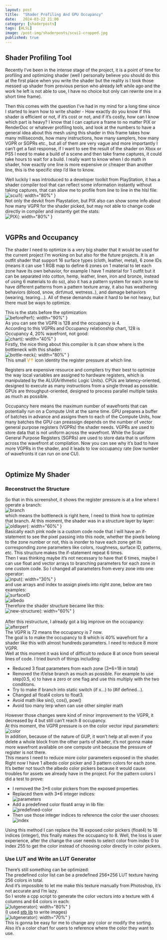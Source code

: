 ```yaml
---
layout: post
title:  "Shader Profiling And GPU Occupancy"
date:   2024-03-22 21:00
category: [shaderposts]
tags: [HLSL]
image: /post-img/shaderposts/scui1-cropped.jpg
published: true
---
```


<!-- 
1. [Shader Profiling Tool](#shader-profiling-tool)
2. [VGPRs and Occupancy](#vgprs-and-occupancy)
3. [Optimize My Shader](#optimize-my-shader)
    - [Reconstruct the Structure](#reconstruct-the-structure)
    - [Use LUT and Write an LUT Generator](#use-lut-and-write-an-lut-generator)
    - [An Interesting Blocker](#an-interesting-blocker) -->


## Shader Profiling Tool
Recently I’ve been in the intense stage of the project, it is a point of time for profiling and optimizing shader (well I personally believe you should do this at the first place when you write the shader but the reality is I took those messed up shader from previous person who already left while ago and the work he left is not able to use, I have no choice but only can rewrite one in a short time frame).

Then this comes with the question I’ve had in my mind for a long time since I started to learn how to write shader - How exactly do you know if this shader is efficient or not, if it’s cost or not, and if it’s costly, how can I know which part is heavy? I know that I can capture a frame to no matter PIX or RenderDoc or whatever profiling tools, and look at the numbers to have a general idea about this mesh using this shader in this frame takes how many milliseconds, how many instructions, how many samplers, how many VGPR or SGPRs etc., but all of them are very vague and more importantly I can’t get a fast response, if I want to see the result of the shader on Xbox or PS5 I need to make a build of a scene and then take frame captures, it could take hours to wait for a build. I really want to know when I do math in shader, how exactly one line is more expensive or cheaper than another line, this is the specific step I’d like to know. 

Well luckily I was introduced to a developer toolkit from PlayStation, it has a shader compiler tool that can reflect some information instantly without taking captures, that can allow me to profile from line to line in the hlsl file:<br /> 
![scui1](/post-img/shaderposts/shader-gpu-profiling/gup-perf(11).png){: width="80%" }<br /> 
Not only the devkit from Playstation, but PIX also can show some info about how many VGPR for the shader picked, but may not able to change code directly in compiler and instantly get the stats:<br /> 
![PIX](/post-img/shaderposts/shader-gpu-profiling/gup-perf(14).png){: width="80%" }<br /> 
<br /> 

## VGPRs and Occupancy
The shader I need to optimize is a very big shader that it would be used for the current project I’m working on but also for the future projects. It is an outfit shader that support 16 surface types (cloth, leather, metal), 6 zone IDs (means it can use 1 RGB map to define 6 zones on 1 material to let each zone have its own behavior, for example I have 1 material for 1 outfit but it can be separated into cotton, hemp, leather, linen, iron and bronze, instead of using 6 materials to do so), also it has a pattern system for each zone to have different patterns from a pattern texture array, it also has weathering behaviors (blood, snow, dirt\mud, wetness..), and damage behaviors (wearing, tearing…). All of these demands make it hard to be not heavy, but there must be ways to optimize. <br /> 


This is the stats before the optimization:<br /> 
![beforePerf](/post-img/shaderposts/shader-gpu-profiling/gup-perf.png){: width="90%" }<br /> 
As you can see the VGPR is 128 and the occupancy is 4.  
According to this VGPRs and Occupancy relationship chart, 128 is Occupancy 4, 20% wavefront, not good: 
<br />
![chart](/post-img/shaderposts/shader-gpu-profiling/gup-perf(19).png){: width="40%" }<br /> 
Firstly, the nice thing about this compiler is it can show where is the bottleneck with this shader:<br /> 
![bottle-neck](/post-img/shaderposts/shader-gpu-profiling/gup-perf(16).png){: width="80%" }<br /> 
This small <span style="color: #FF8100">V↑</span> icon identity the register pressure at which line. 


Registers are expensive resource and compilers try their best to optimize the way local variables are assigned to hardware registers, which is manipulated by the ALU(Arithmetic Logic Units). 
CPUs are latency-oriented, designed to execute as many instructions from a single thread as possible.
GPUs are throughput-oriented, designed to process parallel multiple tasks as much as possible. 

Occupancy here means the maximum number of wavefronts that can potentially run on a Compute Unit at the same time. GPU prepares a buffer of batches in advance and assigns them to each of the Compute Units, how many batches the GPU can preassign depends on the number of vector general purpose registers (VGPRs) the shader needs. VGPRs are used to store data that is not uniform across the wavefront. While the Scalar General Purpose Registers (SGPRs) are used to store data that is uniform across the wavefront at compilation. Now you can see why it’s bad to have more VGPRs in the shader, and it leads to low occupancy rate (low number of wavefronts it can run on one CU).
<br /> 
<br />

## Optimize My Shader

### Reconstruct the Structure 
So that in this screenshot, it shows the register pressure is at a line where I operate a branch:<br /> 
![branch](/post-img/shaderposts/shader-gpu-profiling/gup-perf(6).png)<br /> 
which means the bottleneck is right here, I need to think how to optimize that branch.
At this moment, the shader was in a structure layer by layer:<br /> 
![oldlayer](/post-img/shaderposts/shader-gpu-profiling/gup-perf(13).png){: width="60%" } <br /> 
Basically each pink node is a custom code node that I will have an if-statement to see the pixel passing into this node, whether the pixels belong to the zone number or not, this is inorder to have each zone get its corresponding zone parameters like colors, roughness, surface ID, patterns, etc. This structure makes the if-statement repeat 6 times. <br /> 
Then I was thinking maybe it’s not necessary to have that 6 times, maybe I can use float and vector arrays to branching parameters for each zone in one custom code. So I changed all parameters from every zone into one operator:<br /> 
![input](/post-img/shaderposts/shader-gpu-profiling/gup-perf(8).png){: width="30%" }<br /> 
and use arrays and index to assign pixels into right zone, below are two examples:<br /> 
![surfaceID](/post-img/shaderposts/shader-gpu-profiling/gup-perf(10).png) <br /> 
![albedo](/post-img/shaderposts/shader-gpu-profiling/gup-perf(9).png) <br /> 
Therefore the shader structure became like this:<br /> 
![new-structure](/post-img/shaderposts/shader-gpu-profiling/gup-perf(15).png){: width="60%" }<br /> 
<br /> 
After this restructure, I already got a big improve on the occupancy:
![afterperf](/post-img/shaderposts/shader-gpu-profiling/gup-perf(7).png) <br /> 
The VGPR is 72 means the occupancy is 7 now. <br /> 
The goal is to make the occupancy to 8 which is 40% wavefront for a shader like this with almost hundreds parameters. I need to reduce 8 more VGPR. <br /> 
Well at this moment it was kind of difficult to reduce 8 at once from several lines of code. I tried bunch of things including:<br /> 
* Reduced 3 float parameters from each zone (3*6=18 in total)
* Removed the if/else branch as much as possible. For example to use step(0.5, x) to have a zero or one flag and use this multiply with the two conditions. 
* Try to make if branch into static switch (if x…) to (#if defined…).
* Changed all float4 colors to float3.
* Avoid math like sin(), cos(), pow()
* Avoid too many lerp when can use other simpler math

However those changes were kind of minor improvement to the VGPR, it decreased by 4 but still can’t reach 8 occupancy. <br /> 
At this moment, the VGPR pressure is on the color vector input parameters:<br /> 
![color](/post-img/shaderposts/shader-gpu-profiling/gup-perf(4).png) <br /> 
In addition, because of the nature of GUP, it won’t help at all even if you delete a whole block from the other parts of shader, it’s not gonna make more wavefront available on one compute unit because the pressure of register is not there. <br /> 
This means I need to reduce more color parameters exposed in the shader. Right now I have 1 albedo color picker and 3 pattern colors for each zone. It’s better not touch the albedo color pickers because it would cause troubles for assets we already have in the project. For the pattern colors I did a test to prove:<br /> 
* I removed the 3*6 color pickers from the exposed properties.
* Replaced them with 3*6 integer indices:<br /> 
![parameters](/post-img/shaderposts/shader-gpu-profiling/gup-perf(17).png) <br /> 
* Add a predefined color float4 array in lib file:<br /> 
![predefined-color](/post-img/shaderposts/shader-gpu-profiling/gup-perf(2).png) <br /> 
* Then use those integer indices to reference the color the user chooses: ![index](/post-img/shaderposts/shader-gpu-profiling/gup-perf(18).png) <br /> 

Using this method I can replace the 18 exposed color pickers (float4) to 18 indices (integer), this finally makes the occupancy to 8. Well, the loss is user experience, after the change the user needs to select color from index 0 to index 255 to get the color instead of choosing color directly in color pickers. <br /> 

### Use LUT and Write an LUT Generator
There’s still something can be optimized:<br /> 
The predefined color list can be a predefined 256*256 LUT texture having 256 colors in total.<br /> 
And it’s impossible to let me make this texture manually from Photoshop, it’s not accurate and I’m lazy.<br />  So I wrote a cpp script to generate the color vectors into a texture with 4 columns and 64 colors in each:<br />
![lutgenerator](/post-img/shaderposts/shader-gpu-profiling/gup-perf(12).png){: width="80%" } <br /> 
(I used [stb lib](https://github.com/nothings/stb/tree/master) to write images)
<br /> 
![lutgenerator](/post-img/shaderposts/shader-gpu-profiling/gup-perf(3).png){: width="70%" } <br /> 
This is gonna be easy for me to change any color or modify the sorting. Also it’s a color chart for users to reference where the color they want to use. <br />
<br />

<!-- ### An Interesting Blocker
In the dull process of trying everything that could help to reduce VGPRs, there was an interesting blocker:<br />
![blocker](/post-img/shaderposts/shader-gpu-profiling/gup-perf(5).png)<br /> 
I was using the B method and I really believed that to multiply afterwards on the result (B) is gonna be better than to multiply on each one (A), but the truth was opposite. The bottleneck stuck at this line (B) frequently. At that time I was really confused, tried to remove the multiply for all then found the problem was it, but I really need that multiply for sure. Then I tried to multiply before the result directly in the array for each integers, then the register pressure passed, not at this line anymore. <br /> 

One theory I can use to explain is, when all the patternIDIn are still in the integer array, they’re only integers, only 1 number, but after it instanced with the zoneMaskIDIn index, the result is actually in pixel level, every pixel can have different patternID value, at this moment if make multiplication then it multiplies on every pixel instead of just on integers. <br />  -->











<!-- > References
    https://docs.unrealengine.com/5.2/en-US/render-dependency-graph-in-unreal-engine/
    https://docs.unrealengine.com/5.0/en-US/graphics-programming-overview-for-unreal-engine/
    https://blog.csdn.net/u010281174/article/details/123806725
    <br /> 
    a <span style="color: #0fc2aa">global shader</span> (shaders that are not created using the Material Editor, operate on fixed geometry) can have more advanced functionality like post-processing effects or a custom shader pass, etc. And it's able to created in a plugin which makes it easy to implement in other projects. 
<-->
